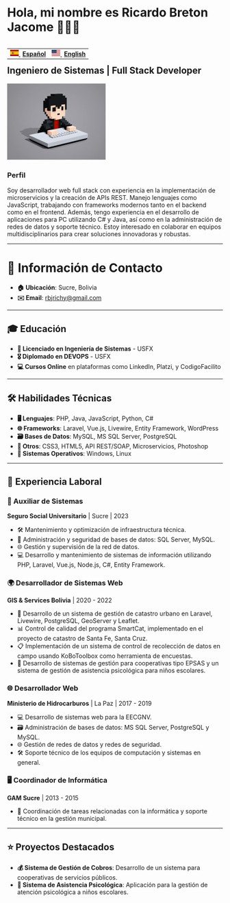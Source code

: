 # Hola, mi nombre es Ricardo Breton Jacome 👋🏼👋
<table align="right">
  <tr>
    <td>
      <a href="README.md">
        <img src="https://github.com/rbjrichy/rbjrichy/blob/main/img/es-flag.png?raw=true" height="15">
        <span style="font-weight: bold; margin-left: 5px;">Español</span>
      </a>
    </td>
    <td>
      <a href="README_en.md">
        <img src="https://github.com/rbjrichy/rbjrichy/blob/main/img/us-flag.png?raw=true" height="15">
        <span style="font-weight: bold; margin-left: 5px;">English</span>
      </a>
    </td>
  </tr>
</table>

## Ingeniero de Sistemas | Full Stack Developer
<!-- ## https://github.com/rbjrichy/rbjrichy/blob/main/ -->
<img src="https://github.com/rbjrichy/rbjrichy/blob/main/img/avatar6.png?raw=true" width="230">

### Perfil
Soy desarrollador web full stack con experiencia en la implementación de microservicios y la creación de APIs REST. Manejo lenguajes como JavaScript, trabajando con frameworks modernos tanto en el backend como en el frontend. Además, tengo experiencia en el desarrollo de aplicaciones para PC utilizando C# y Java, así como en la administración de redes de datos y soporte técnico. Estoy interesado en colaborar en equipos multidisciplinarios para crear soluciones innovadoras y robustas.

---
<!-- ## 🔝 Top used languages

[![Top Languages](https://github-readme-stats-fork-amber.vercel.app/api/top-langs/?username=rbjrichy&layout=compact&langs_count=16)](https://github.com/rbjrichy) -->

# 📍 Información de Contacto
- **🏠 Ubicación**: Sucre, Bolivia  
- **✉️ Email**: rbjrichy@gmail.com

---

## 🎓 Educación
- **📘 Licenciado en Ingeniería de Sistemas** - USFX  
- **🎖️ Diplomado en DEVOPS** - USFX  
- **💻 Cursos Online** en plataformas como LinkedIn, Platzi, y CodigoFacilito

---

## 🛠️ Habilidades Técnicas
- **🖥️ Lenguajes**: PHP, Java, JavaScript, Python, C#  
- **🌐 Frameworks**: Laravel, Vue.js, Livewire, Entity Framework, WordPress  
- **🗃️ Bases de Datos**: MySQL, MS SQL Server, PostgreSQL  
- **🔧 Otros**: CSS3, HTML5, API REST/SOAP, Microservicios, Photoshop  
- **💽 Sistemas Operativos**: Windows, Linux

---

## 💼 Experiencia Laboral

### 🔧 Auxiliar de Sistemas
**Seguro Social Universitario** | Sucre | 2023  
- 🛠️ Mantenimiento y optimización de infraestructura técnica.  
- 🔐 Administración y seguridad de bases de datos: SQL Server, MySQL.  
- 🌐 Gestión y supervisión de la red de datos.  
- 💻 Desarrollo y mantenimiento de sistemas de información utilizando PHP, Laravel, Vue.js, Node.js, C#, Entity Framework.

### 🌍 Desarrollador de Sistemas Web
**GIS & Services Bolivia** | 2020 - 2022  
- 🔧 Desarrollo de un sistema de gestión de catastro urbano en Laravel, Livewire, PostgreSQL, GeoServer y Leaflet.  
- 📊 Control de calidad del programa SmartCat, implementado en el proyecto de catastro de Santa Fe, Santa Cruz.  
- 📋 Implementación de un sistema de control de recolección de datos en campo usando KoBoToolbox como herramienta de encuestas.  
- 🏢 Desarrollo de sistemas de gestión para cooperativas tipo EPSAS y un sistema de gestión de asistencia psicológica para niños escolares.

### 🌐 Desarrollador Web
**Ministerio de Hidrocarburos** | La Paz | 2017 - 2019  
- 💻 Desarrollo de sistemas web para la EECGNV.  
- 🗃️ Administración de bases de datos: MS SQL Server, PostgreSQL y MySQL.  
- 🌐 Gestión de redes de datos y redes de seguridad.  
- 🛠️ Soporte técnico de los equipos de computación y sistemas en general.

### 🖥️ Coordinador de Informática
**GAM Sucre** | 2013 - 2015  
- 📅 Coordinación de tareas relacionadas con la informática y soporte técnico en la gestión municipal.

---

## ⭐ Proyectos Destacados
- **💰 Sistema de Gestión de Cobros**: Desarrollo de un sistema para cooperativas de servicios públicos.  
- **🧠 Sistema de Asistencia Psicológica**: Aplicación para la gestión de atención psicológica a niños escolares.

